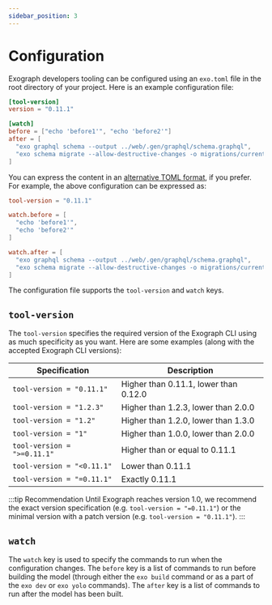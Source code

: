 ```yaml
---
sidebar_position: 3
---
```


# Configuration

Exograph developers tooling can be configured using an `exo.toml` file in the root directory of your project. Here is an example configuration file:

```toml
[tool-version]
version = "0.11.1"

[watch]
before = ["echo 'before1'", "echo 'before2'"]
after = [
  "exo graphql schema --output ../web/.gen/graphql/schema.graphql", 
  "exo schema migrate --allow-destructive-changes -o migrations/current.sql"
]
```

You can express the content in an [alternative TOML format](https://toml.io/en/v1.0.0), if you prefer. For example, the above configuration can be expressed as:

```toml
tool-version = "0.11.1"

watch.before = [
  "echo 'before1'",
  "echo 'before2'"
]

watch.after = [
  "exo graphql schema --output ../web/.gen/graphql/schema.graphql",
  "exo schema migrate --allow-destructive-changes -o migrations/current.sql"
]
```

The configuration file supports the `tool-version` and `watch` keys.

## `tool-version`

The `tool-version` specifies the required version of the Exograph CLI using as much specificity as you want. Here are some examples (along with the accepted Exograph CLI versions):

| Specification                     | Description                                           |
|-----------------------------------|-------------------------------------------------------|
| `tool-version = "0.11.1"`         | Higher than 0.11.1, lower than 0.12.0 |
| `tool-version = "1.2.3"`          | Higher than 1.2.3, lower than 2.0.0 |
| `tool-version = "1.2"`            | Higher than 1.2.0, lower than 1.3.0 |
| `tool-version = "1"`              | Higher than 1.0.0, lower than 2.0.0 |
| `tool-version = ">=0.11.1"`       | Higher than or equal to 0.11.1 |
| `tool-version = "<0.11.1"`        | Lower than 0.11.1 |
| `tool-version = "=0.11.1"`        | Exactly 0.11.1 |

:::tip Recommendation
Until Exograph reaches version 1.0, we recommend the exact version specification (e.g. `tool-version = "=0.11.1"`) or the minimal version with a patch version   (e.g. `tool-version = "0.11.1"`).
:::

## `watch`

The `watch` key is used to specify the commands to run when the configuration changes. The `before` key is a list of commands to run before building the model (through either the `exo build` command or as a part of the `exo dev` or `exo yolo` commands). The `after` key is a list of commands to run after the model has been built.
